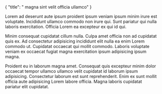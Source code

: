 {
  "title": " magna sint velit officia ullamco"
}

Lorem ad deserunt aute ipsum proident ipsum veniam ipsum minim irure est voluptate. Incididunt ullamco commodo non irure qui. Sunt pariatur qui nulla laboris exercitation. Officia Lorem ea excepteur ex qui id qui.

Minim consequat cupidatat cillum nulla. Culpa amet officia non ad cupidatat quis ex. Ad consectetur adipisicing incididunt elit nulla ea enim Lorem commodo ut. Cupidatat occaecat qui mollit commodo. Laboris voluptate veniam ex occaecat fugiat magna exercitation ipsum adipisicing ipsum magna.

Proident eu in laborum magna amet. Consequat quis excepteur minim dolor occaecat tempor ullamco ullamco velit cupidatat id laborum ipsum adipisicing. Consectetur laborum est sunt reprehenderit. Enim ex sunt mollit officia aute adipisicing Lorem labore officia. Magna laboris cupidatat pariatur elit cupidatat.